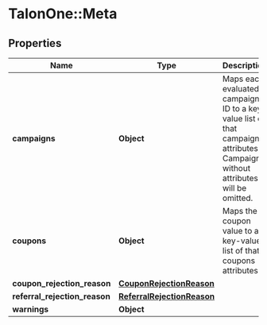 # TalonOne::Meta

## Properties
Name | Type | Description | Notes
------------ | ------------- | ------------- | -------------
**campaigns** | **Object** | Maps each evaluated campaign ID to a key-value list of that campaigns attributes. Campaigns without attributes will be omitted. | [optional] 
**coupons** | **Object** | Maps the coupon value to a key-value list of that coupons attributes. | [optional] 
**coupon_rejection_reason** | [**CouponRejectionReason**](CouponRejectionReason.md) |  | [optional] 
**referral_rejection_reason** | [**ReferralRejectionReason**](ReferralRejectionReason.md) |  | [optional] 
**warnings** | **Object** |  | [optional] 


